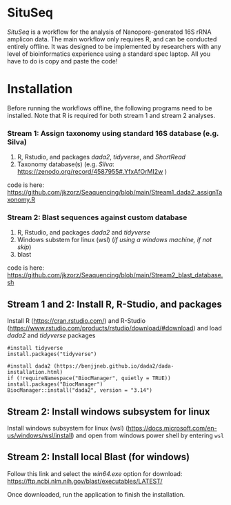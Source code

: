 # SituSeq
*SituSeq* is a workflow for the analysis of Nanopore-generated 16S rRNA amplicon data. The main workflow only requires R, and can be conducted entirely offline. It was designed to be implemented by researchers with any level of bioinformatics experience using a standard spec laptop. All you have to do is copy and paste the code!  

# Installation 
Before running the workflows offline, the following programs need to be installed. Note that R is required for both stream 1 and stream 2 analyses. 

### Stream 1: Assign taxonomy using standard 16S database (e.g. Silva)
1. R, Rstudio, and packages *dada2*, *tidyverse*, and *ShortRead* 
2. Taxonomy database(s) (e.g. *Silva*: https://zenodo.org/record/4587955#.YfxAfOrMI2w )

code is here: https://github.com/jkzorz/Seaquencing/blob/main/Stream1_dada2_assignTaxonomy.R

### Stream 2: Blast sequences against custom database
1. R, Rstudio, and packages *dada2* and *tidyverse*
2. Windows substem for linux (wsl) (*if using a windows machine, if not skip*)
3. blast

code is here: https://github.com/jkzorz/Seaquencing/blob/main/Stream2_blast_database.sh

## Stream 1 and 2: Install R, R-Studio, and packages

Install R (https://cran.rstudio.com/) and R-Studio (https://www.rstudio.com/products/rstudio/download/#download) and load *dada2* and *tidyverse* packages

```
#install tidyverse
install.packages("tidyverse")

#install dada2 (https://benjjneb.github.io/dada2/dada-installation.html) 
if (!requireNamespace("BiocManager", quietly = TRUE))
install.packages("BiocManager")
BiocManager::install("dada2", version = "3.14")

```

## Stream 2: Install windows subsystem for linux
Install windows subsystem for linux (wsl) (https://docs.microsoft.com/en-us/windows/wsl/install) and open from windows power shell by entering ```wsl```
 

## Stream 2: Install local Blast (for windows) 

Follow this link and select the *win64.exe* option for download:
https://ftp.ncbi.nlm.nih.gov/blast/executables/LATEST/

Once downloaded, run the application to finish the installation.
